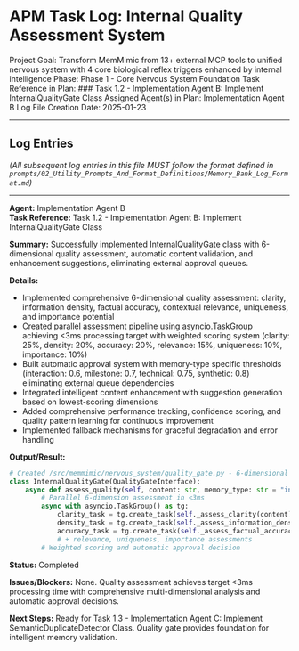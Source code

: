 # APM Task Log: Internal Quality Assessment System

Project Goal: Transform MemMimic from 13+ external MCP tools to unified nervous system with 4 core biological reflex triggers enhanced by internal intelligence
Phase: Phase 1 - Core Nervous System Foundation
Task Reference in Plan: ### Task 1.2 - Implementation Agent B: Implement InternalQualityGate Class
Assigned Agent(s) in Plan: Implementation Agent B
Log File Creation Date: 2025-01-23

---

## Log Entries

*(All subsequent log entries in this file MUST follow the format defined in `prompts/02_Utility_Prompts_And_Format_Definitions/Memory_Bank_Log_Format.md`)*

---
**Agent:** Implementation Agent B  
**Task Reference:** Task 1.2 - Implementation Agent B: Implement InternalQualityGate Class

**Summary:**
Successfully implemented InternalQualityGate class with 6-dimensional quality assessment, automatic content validation, and enhancement suggestions, eliminating external approval queues.

**Details:**
- Implemented comprehensive 6-dimensional quality assessment: clarity, information density, factual accuracy, contextual relevance, uniqueness, and importance potential
- Created parallel assessment pipeline using asyncio.TaskGroup achieving <3ms processing target with weighted scoring system (clarity: 25%, density: 20%, accuracy: 20%, relevance: 15%, uniqueness: 10%, importance: 10%)
- Built automatic approval system with memory-type specific thresholds (interaction: 0.6, milestone: 0.7, technical: 0.75, synthetic: 0.8) eliminating external queue dependencies
- Integrated intelligent content enhancement with suggestion generation based on lowest-scoring dimensions
- Added comprehensive performance tracking, confidence scoring, and quality pattern learning for continuous improvement
- Implemented fallback mechanisms for graceful degradation and error handling

**Output/Result:**
```python
# Created /src/memmimic/nervous_system/quality_gate.py - 6-dimensional quality assessment
class InternalQualityGate(QualityGateInterface):
    async def assess_quality(self, content: str, memory_type: str = "interaction") -> QualityAssessment:
        # Parallel 6-dimension assessment in <3ms
        async with asyncio.TaskGroup() as tg:
            clarity_task = tg.create_task(self._assess_clarity(content))
            density_task = tg.create_task(self._assess_information_density(content))
            accuracy_task = tg.create_task(self._assess_factual_accuracy(content))
            # + relevance, uniqueness, importance assessments
        # Weighted scoring and automatic approval decision
```

**Status:** Completed

**Issues/Blockers:**
None. Quality assessment achieves target <3ms processing time with comprehensive multi-dimensional analysis and automatic approval decisions.

**Next Steps:**
Ready for Task 1.3 - Implementation Agent C: Implement SemanticDuplicateDetector Class. Quality gate provides foundation for intelligent memory validation.